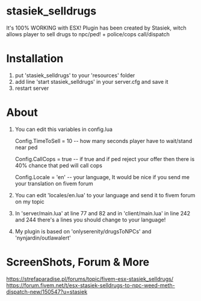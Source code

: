 # stasiek_selldrugs
It's 100% WORKING with ESX! Plugin has been created by Stasiek, witch allows player to sell drugs to npc/ped! + police/cops call/dispatch

# Installation
1. put 'stasiek_selldrugs' to your 'resources' folder
2. add line 'start stasiek_selldrugs' in your server.cfg and save it
3. restart server

# About
1. You can edit this variables in config.lua 

    Config.TimeToSell = 10  -- how many seconds player have to wait/stand near ped

    Config.CallCops = true  -- if true and if ped reject your offer then there is 40% chance that ped will call cops

    Config.Locale = 'en'    -- your language, It would be nice if you send me your translation on fivem forum

2. You can edit 'locales/en.lua' to your language and send it to fivem forum on my topic

3. In 'server/main.lua' at line 77 and 82  and in 'client/main.lua' in line 242 and 244 there's a lines you should change to your language!

4. My plugin is based on 'onlyserenity/drugsToNPCs' and 'nynjardin/outlawalert'


# ScreenShots, Forum & More
https://strefaparadise.pl/forums/topic/fivem-esx-stasiek_selldrugs/
https://forum.fivem.net/t/esx-stasiek-selldrugs-to-npc-weed-meth-dispatch-new/150547?u=stasiek
